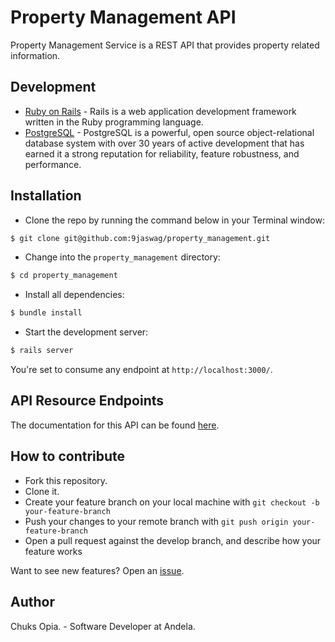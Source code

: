 # Property Management API
Property Management Service is a REST API that provides property related information.

## Development
- [Ruby on Rails](https://rubyonrails.org/) - Rails is a web application development framework written in the Ruby programming language.
- [PostgreSQL](https://www.postgresql.org/) - PostgreSQL is a powerful, open source object-relational database system with over 30 years of active development that has earned it a strong reputation for reliability, feature robustness, and performance.


## Installation
- Clone the repo by running the command below in your Terminal window:
```sh
$ git clone git@github.com:9jaswag/property_management.git
```
- Change into the `property_management` directory:
```sh
$ cd property_management
``` 
- Install all dependencies:
```sh
$ bundle install
```
- Start the development server:
```sh
$ rails server
```
You're set to consume any endpoint at `http://localhost:3000/`.

## API Resource Endpoints
The documentation for this API can be found [here](https://documenter.getpostman.com/view/3997090/S1TSYeXG).

## How to contribute
- Fork this repository.
- Clone it.
- Create your feature branch on your local machine with `git checkout -b your-feature-branch`
- Push your changes to your remote branch with `git push origin your-feature-branch`
- Open a pull request against the develop branch, and describe how your feature works

Want to see new features? Open an [issue](https://github.com/9jaswag/property_management/issues).

## Author
Chuks Opia. - Software Developer at Andela.